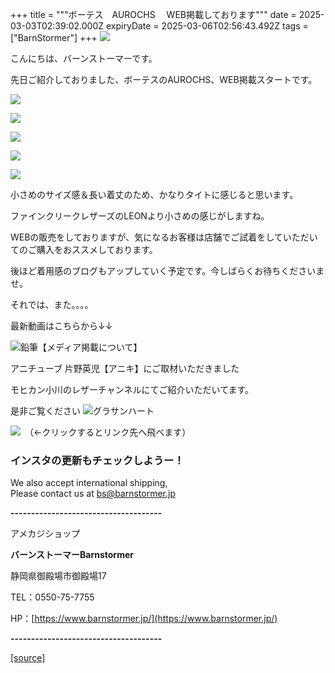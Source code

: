 +++
title = """ボーテス　AUROCHS 　WEB掲載しております"""
date = 2025-03-03T02:39:02.000Z
expiryDate = 2025-03-06T02:56:43.492Z
tags = ["BarnStormer"]
+++
[![](https://stat.ameba.jp/user_images/20231023/16/barnstormer-go/b2/03/p/o0420015015354743273.png)](https://ameblo.jp/barnstormer-go/entry-12825670498.html)

こんにちは、バーンストーマーです。

先日ご紹介しておりました、ボーテスのAUROCHS、WEB掲載スタートです。

[![](https://stat.ameba.jp/user_images/20250303/10/barnstormer-go/f4/74/j/o0466070015550396814.jpg)](https://stat.ameba.jp/user_images/20250303/10/barnstormer-go/f4/74/j/o0466070015550396814.jpg)

[![](https://stat.ameba.jp/user_images/20250303/10/barnstormer-go/e7/e7/j/o0466070015550396811.jpg)](https://stat.ameba.jp/user_images/20250303/10/barnstormer-go/e7/e7/j/o0466070015550396811.jpg)

[![](https://stat.ameba.jp/user_images/20250303/10/barnstormer-go/30/c3/j/o0466070015550396816.jpg)](https://stat.ameba.jp/user_images/20250303/10/barnstormer-go/30/c3/j/o0466070015550396816.jpg)

[![](https://stat.ameba.jp/user_images/20250303/10/barnstormer-go/7c/7d/j/o0466070015550396820.jpg)](https://stat.ameba.jp/user_images/20250303/10/barnstormer-go/7c/7d/j/o0466070015550396820.jpg)

[![](https://stat.ameba.jp/user_images/20250303/10/barnstormer-go/47/c0/j/o0466070015550396818.jpg)](https://stat.ameba.jp/user_images/20250303/10/barnstormer-go/47/c0/j/o0466070015550396818.jpg)

小さめのサイズ感＆長い着丈のため、かなりタイトに感じると思います。

ファインクリークレザーズのLEONより小さめの感じがしますね。

WEBの販売をしておりますが、気になるお客様は店舗でご試着をしていただいてのご購入をおススメしております。

後ほど着用感のブログもアップしていく予定です。今しばらくお待ちくださいませ。

それでは、また。。。。

最新動画はこちらから↓↓

![鉛筆](https://stat100.ameba.jp/blog/ucs/img/char/char3/519.png)【メディア掲載について】

アニチューブ 片野英児【アニキ】にご取材いただきました

モヒカン小川のレザーチャンネルにてご紹介いただいてます。

是非ご覧ください ![グラサンハート](https://stat100.ameba.jp/blog/ucs/img/char/char3/148.png)

[![](https://stat.ameba.jp/user_images/20230412/16/barnstormer-go/6a/23/p/o0108010815269242493.png)](https://www.instagram.com/barnstormer_daily/)　（←クリックするとリンク先へ飛べます）

### インスタの更新もチェックしようー！

We also accept international shipping,  
Please contact us at bs@barnstormer.jp

**\-------------------------------------**

アメカジショップ

**バーンストーマーBarnstormer**

静岡県御殿場市御殿場17

TEL：0550-75-7755

HP：[https://www.barnstormer.jp/](https://www.barnstormer.jp/)

**\-------------------------------------**

[[source]](https://ameblo.jp/barnstormer-go/entry-12888487913.html)
